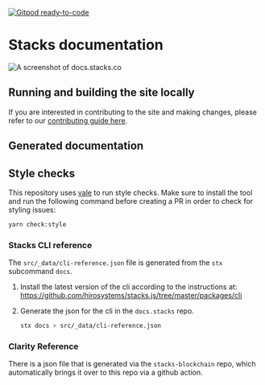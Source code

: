 [![Gitpod ready-to-code](https://img.shields.io/badge/Gitpod-ready--to--code-blue?logo=gitpod)](https://gitpod.io/#https://github.com/stacks-network/docs)

# Stacks documentation

![A screenshot of docs.stacks.co](/public/images/docs-homepage.png)

## Running and building the site locally

If you are interested in contributing to the site and making changes, please refer to our [contributing guide here](https://docs.stacks.co/contributing).

## Generated documentation

## Style checks

This repository uses [vale](https://github.com/errata-ai/vale) to run style checks. Make sure to install the tool and run the following command before creating a PR in order to check for styling issues:

```bash
yarn check:style
```

### Stacks CLI reference

The `src/_data/cli-reference.json` file is generated from the `stx` subcommand `docs`.

1. Install the latest version of the cli according to the instructions at: https://github.com/hirosystems/stacks.js/tree/master/packages/cli

2. Generate the json for the cli in the `docs.stacks` repo.

   ```bash
   stx docs > src/_data/cli-reference.json
   ```

### Clarity Reference

There is a json file that is generated via the `stacks-blockchain` repo, which automatically brings it over to this repo
via a github action.

